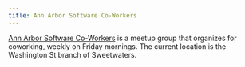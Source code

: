 ```yaml
---
title: Ann Arbor Software Co-Workers
---
```

[Ann Arbor Software Co-Workers] is a meetup group that
organizes for coworking, weekly on Friday mornings. The
current location is the Washington St branch of Sweetwaters.

[Ann Arbor Software Co-Workers]:https://www.meetup.com/Ann-Arbor-Software-Co-Workers/
